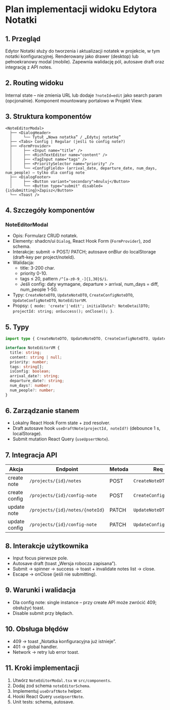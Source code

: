 # Plan implementacji widoku Edytora Notatki

## 1. Przegląd

Edytor Notatki służy do tworzenia i aktualizacji notatek w projekcie, w tym notatki konfiguracyjnej. Renderowany jako drawer (desktop) lub pełnoekranowy modal (mobile). Zapewnia walidację pól, autosave draft oraz integrację z API notes.

## 2. Routing widoku

Internal state – nie zmienia URL lub dodaje `?noteId=edit` jako search param (opcjonalnie). Komponent mountowany portalowo w Projekt View.

## 3. Struktura komponentów

```
<NoteEditorModal>
  ├── <DialogHeader>
  │     └── Tytuł „Nowa notatka” / „Edytuj notatkę”
  ├── <Tabs> Config | Regular (jeśli to config note?)
  ├── <FormProvider>
  │     ├── <Input name="title" />
  │     ├── <RichTextEditor name="content" />
  │     ├── <TagInput name="tags" />
  │     ├── <PrioritySelector name="priority" />
  │     └── <ConfigFields> (arrival_date, departure_date, num_days, num_people) – tylko dla config note
  ├── <DialogFooter>
  │     ├── <Button variant="secondary">Anuluj</Button>
  │     └── <Button type="submit" disabled={isSubmitting}>Zapisz</Button>
  └── <Toast />
```

## 4. Szczegóły komponentów

### NoteEditorModal

- Opis: Formularz CRUD notatek.
- Elementy: shadcn/ui `Dialog`, React Hook Form (`FormProvider`), zod schema.
- Interakcje: submit → POST/ PATCH; autosave onBlur do localStorage (draft-key per project/noteId).
- Walidacja:
  - title: 3-200 char.
  - priority 0-10.
  - tags ≤ 20, pattern `/^[a-z0-9_-]{1,30}$/i`.
  - Jeśli config: daty wymagane, departure > arrival, num_days = diff, num_people 1-50.
- Typy: `CreateNoteDTO`, `UpdateNoteDTO`, `CreateConfigNoteDTO`, `UpdateConfigNoteDTO`, `NoteEditorVM`.
- Propsy: `{ mode: 'create'|'edit'; initialData?: NoteDetailDTO; projectId: string; onSuccess(); onClose(); }`.

## 5. Typy

```ts
import type { CreateNoteDTO, UpdateNoteDTO, CreateConfigNoteDTO, UpdateConfigNoteDTO, NoteDetailDTO } from "@/types";

interface NoteEditorVM {
  title: string;
  content: string | null;
  priority: number;
  tags: string[];
  isConfig: boolean;
  arrival_date?: string;
  departure_date?: string;
  num_days?: number;
  num_people?: number;
}
```

## 6. Zarządzanie stanem

- Lokalny React Hook Form state + zod resolver.
- Draft autosave hook `useDraftNote(projectId, noteId?)` (debounce 1 s, localStorage).
- Submit mutation React Query (`useUpsertNote`).

## 7. Integracja API

| Akcja         | Endpoint                        | Metoda | Req                   | Res             |
| ------------- | ------------------------------- | ------ | --------------------- | --------------- |
| create note   | `/projects/{id}/notes`          | POST   | `CreateNoteDTO`       | `NoteDetailDTO` |
| create config | `/projects/{id}/config-note`    | POST   | `CreateConfigNoteDTO` | `NoteDetailDTO` |
| update note   | `/projects/{id}/notes/{noteId}` | PATCH  | `UpdateNoteDTO`       | dto             |
| update config | `/projects/{id}/config-note`    | PATCH  | `UpdateConfigNoteDTO` | dto             |

## 8. Interakcje użytkownika

- Input focus pierwsze pole.
- Autosave draft (toast „Wersja robocza zapisana”).
- Submit → spinner → success → toast + invalidate notes list → close.
- Escape → onClose (jeśli nie submitting).

## 9. Warunki i walidacja

- Dla config note: single instance – przy create API może zwrócić 409; obsłużyć toast.
- Disable submit przy błędach.

## 10. Obsługa błędów

- 409 → toast „Notatka konfiguracyjna już istnieje”.
- 401 → global handler.
- Network → retry lub error toast.

## 11. Kroki implementacji

1. Utwórz `NoteEditorModal.tsx` w `src/components`.
2. Dodaj zod schema `noteEditorSchema`.
3. Implementuj `useDraftNote` helper.
4. Hooki React Query `useUpsertNote`.
5. Unit tests: schema, autosave.
